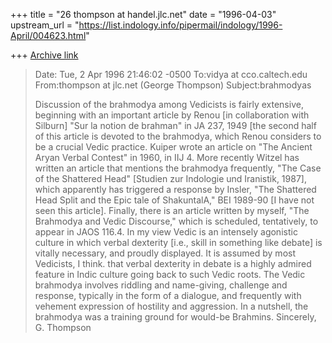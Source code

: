 +++
title = "26 thompson at handel.jlc.net"
date = "1996-04-03"
upstream_url = "https://list.indology.info/pipermail/indology/1996-April/004623.html"

+++
[Archive link](https://list.indology.info/pipermail/indology/1996-April/004623.html)

>Date: Tue, 2 Apr 1996 21:46:02 -0500
>To:vidya at cco.caltech.edu
>From:thompson at jlc.net (George Thompson)
>Subject:brahmodyas
>
>Discussion of the brahmodya among Vedicists is fairly extensive, beginning
>with an important article by Renou [in collaboration with Silburn] "Sur la
>notion de brahman" in JA 237, 1949 [the second half of this article is
>devoted to the brahmodya, which Renou considers to be a crucial Vedic
>practice. Kuiper wrote an article on "The Ancient Aryan Verbal Contest" in
>1960, in IIJ 4.  More recently Witzel has written an article that mentions
>the brahmodya frequently, "The Case of the Shattered Head" [Studien zur
>Indologie und Iranistik, 1987], which apparently has triggered a response
>by Insler, "The Shattered Head Split and the Epic tale of ShakuntalA," BEI
>1989-90 [I have not seen this article]. Finally, there is an article
>written by myself, "The Brahmodya and Vedic Discourse," which is
>scheduled, tentatively, to appear in JAOS 116.4.  In my view Vedic is an
>intensely agonistic culture in which verbal dexterity [i.e., skill in
>something like debate] is vitally necessary, and proudly displayed.  It is
>assumed by most Vedicists, I think. that verbal dexterity in debate is a
>highly admired feature in Indic culture going back to such Vedic roots.
>The Vedic brahmodya involves riddling and name-giving, challenge and
>response, typically in the form of a dialogue, and frequently with
>vehement expression of hostility and aggression. In a nutshell, the
>brahmodya was a training ground for would-be Brahmins.
>Sincerely,
>G. Thompson
>






